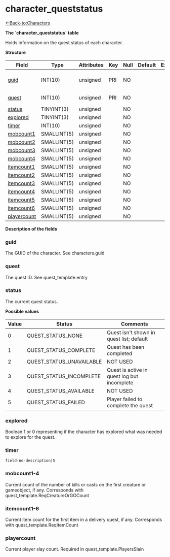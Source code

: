 # character\_queststatus

[<-Back-to:Characters](database-characters.md)

**The \`character\_queststatus\` table**

Holds information on the quest status of each character.

**Structure**

| Field             | Type        | Attributes | Key | Null | Default | Extra | Comment                  |
|-------------------|-------------|------------|-----|------|---------|-------|--------------------------|
| [guid][1]         | INT(10)     | unsigned   | PRI | NO   |         |       | Global Unique Identifier |
| [quest][2]        | INT(10)     | unsigned   | PRI | NO   |         |       | Quest Identifier         |
| [status][3]       | TINYINT(3)  | unsigned   |     | NO   |         |       |                          |
| [explored][4]     | TINYINT(3)  | unsigned   |     | NO   |         |       |                          |
| [timer][5]        | INT(10)     | unsigned   |     | NO   |         |       |                          |
| [mobcount1][6]    | SMALLINT(5) | unsigned   |     | NO   |         |       |                          |
| [mobcount2][7]    | SMALLINT(5) | unsigned   |     | NO   |         |       |                          |
| [mobcount3][8]    | SMALLINT(5) | unsigned   |     | NO   |         |       |                          |
| [mobcount4][9]    | SMALLINT(5) | unsigned   |     | NO   |         |       |                          |
| [itemcount1][10]  | SMALLINT(5) | unsigned   |     | NO   |         |       |                          |
| [itemcount2][11]  | SMALLINT(5) | unsigned   |     | NO   |         |       |                          |
| [itemcount3][12]  | SMALLINT(5) | unsigned   |     | NO   |         |       |                          |
| [itemcount4][13]  | SMALLINT(5) | unsigned   |     | NO   |         |       |                          |
| [itemcount5][14]  | SMALLINT(5) | unsigned   |     | NO   |         |       |                          |
| [itemcount6][15]  | SMALLINT(5) | unsigned   |     | NO   |         |       |                          |
| [playercount][16] | SMALLINT(5) | unsigned   |     | NO   |         |       |                          |

[1]: #guid
[2]: #quest
[3]: #status
[4]: #explored
[5]: #timer
[6]: #mobcount1
[7]: #mobcount2
[8]: #mobcount3
[9]: #mobcount4
[10]: #itemcount1
[11]: #itemcount2
[12]: #itemcount3
[13]: #itemcount4
[14]: #itemcount5
[15]: #itemcount6
[16]: #playercount

**Description of the fields**

### guid

The GUID of the character. See characters.guid

### quest

The quest ID. See quest\_template.entry

### status

The current quest status.

**Possible values**

| Value | Status                     | Comments                                    |
|-------|----------------------------|---------------------------------------------|
| 0     | QUEST\_STATUS\_NONE        | Quest isn't shown in quest list; default    |
| 1     | QUEST\_STATUS\_COMPLETE    | Quest has been completed                    |
| 2     | QUEST\_STATUS\_UNAVAILABLE | NOT USED                                    |
| 3     | QUEST\_STATUS\_INCOMPLETE  | Quest is active in quest log but incomplete |
| 4     | QUEST\_STATUS\_AVAILABLE   | NOT USED                                    |
| 5     | QUEST\_STATUS\_FAILED      | Player failed to complete the quest         |

### explored

Boolean 1 or 0 representing if the character has explored what was needed to explore for the quest.

### timer

`field-no-description|5`

### mobcount1-4

Current count of the number of kills or casts on the first creature or gameobject, if any. Corresponds with quest\_template.ReqCreatureOrGOCount

### itemcount1-6

Current item count for the first item in a delivery quest, if any. Corresponds with quest\_template.ReqItemCount

### playercount

Current player slay count. Required in quest\_template.PlayersSlain
